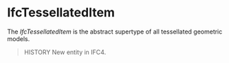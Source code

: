 # IfcTessellatedItem

The _IfcTessellatedItem_ is the abstract supertype of all tessellated geometric models.
<!-- end of short definition -->


> HISTORY New entity in IFC4.
